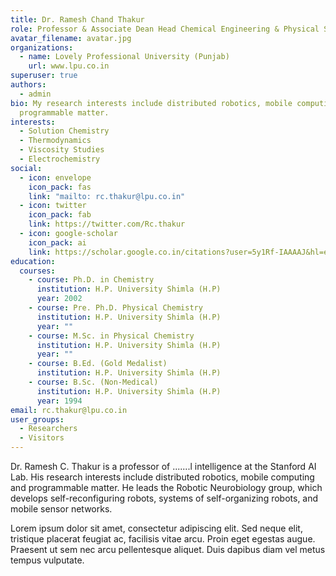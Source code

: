 ```yaml
---
title: Dr. Ramesh Chand Thakur
role: Professor & Associate Dean Head Chemical Engineering & Physical Sciences
avatar_filename: avatar.jpg
organizations:
  - name: Lovely Professional University (Punjab)
    url: www.lpu.co.in
superuser: true
authors:
  - admin
bio: My research interests include distributed robotics, mobile computing and
  programmable matter.
interests:
  - Solution Chemistry
  - Thermodynamics
  - Viscosity Studies
  - Electrochemistry
social:
  - icon: envelope
    icon_pack: fas
    link: "mailto: rc.thakur@lpu.co.in"
  - icon: twitter
    icon_pack: fab
    link: https://twitter.com/Rc.thakur
  - icon: google-scholar
    icon_pack: ai
    link: https://scholar.google.co.in/citations?user=5y1Rf-IAAAAJ&hl=en
education:
  courses:
    - course: Ph.D. in Chemistry
      institution: H.P. University Shimla (H.P)
      year: 2002
    - course: Pre. Ph.D. Physical Chemistry
      institution: H.P. University Shimla (H.P)
      year: ""
    - course: M.Sc. in Physical Chemistry
      institution: H.P. University Shimla (H.P)
      year: ""
    - course: B.Ed. (Gold Medalist)
      institution: H.P. University Shimla (H.P)
    - course: B.Sc. (Non-Medical)
      institution: H.P. University Shimla (H.P)
      year: 1994
email: rc.thakur@lpu.co.in
user_groups:
  - Researchers
  - Visitors
---
```

Dr. Ramesh C. Thakur is a professor of .......l intelligence at the Stanford AI Lab. His research interests include distributed robotics, mobile computing and programmable matter. He leads the Robotic Neurobiology group, which develops self-reconfiguring robots, systems of self-organizing robots, and mobile sensor networks.

Lorem ipsum dolor sit amet, consectetur adipiscing elit. Sed neque elit, tristique placerat feugiat ac, facilisis vitae arcu. Proin eget egestas augue. Praesent ut sem nec arcu pellentesque aliquet. Duis dapibus diam vel metus tempus vulputate.